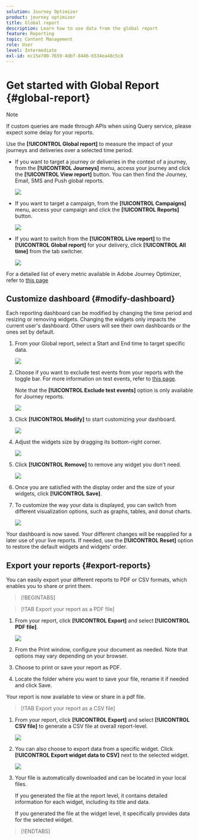 ```yaml
---
solution: Journey Optimizer
product: journey optimizer
title: Global report
description: Learn how to use data from the global report
feature: Reporting
topic: Content Management
role: User
level: Intermediate
exl-id: ec15e700-7659-4dbf-8446-6534ea48c5c8
---
```

# Get started with Global Report {#global-report}

>[!NOTE]
>
> If custom queries are made through APIs when using Query service, please expect some delay for your reports.

Use the **[!UICONTROL Global report]** to measure the impact of your journeys and deliveries over a selected time period.

* If you want to target a journey or deliveries in the context of a journey, from the **[!UICONTROL Journeys]** menu, access your journey and click the **[!UICONTROL View report]** button. You can then find the Journey, Email, SMS and Push global reports.

    ![](assets/report_journey.png)

* If you want to target a campaign, from the **[!UICONTROL Campaigns]** menu, access your campaign and click the **[!UICONTROL Reports]** button.

    ![](assets/report_campaign.png)

* If you want to switch from the **[!UICONTROL Live report]** to the **[!UICONTROL Global report]** for your delivery, click **[!UICONTROL All time]** from the tab switcher.

    ![](assets/report_5.png)

For a detailed list of every metric available in Adobe Journey Optimizer, refer to [this page](#list-of-components-global)

## Customize dashboard {#modify-dashboard}

Each reporting dashboard can be modified by changing the time period and resizing or removing widgets. Changing the widgets only impacts the current user's dashboard. Other users will see their own dashboards or the ones set by default.

1. From your Global report, select a Start and End time to target specific data.

    ![](assets/report_modify_1.png)

1. Choose if you want to exclude test events from your reports with the toggle bar. For more information on test events, refer to [this page](../building-journeys/testing-the-journey.md).

    Note that the **[!UICONTROL Exclude test events]** option is only available for Journey reports.

    ![](assets/report_modify_2.png)

1. Click **[!UICONTROL Modify]** to start customizing your dashboard.

    ![](assets/report_modify_3.png)

1. Adjust the widgets size by dragging its bottom-right corner.

    ![](assets/report_modify_4.png)

1. Click **[!UICONTROL Remove]** to remove any widget you don't need.

   ![](assets/report_modify_5.png)

1. Once you are satisfied with the display order and the size of your widgets, click **[!UICONTROL Save]**.

1. To customize the way your data is displayed, you can switch from different visualization options, such as graphs, tables, and donut charts.

   ![](assets/report_modify_10.png)

Your dashboard is now saved. Your different changes will be reapplied for a later use of your live reports. If needed, use the **[!UICONTROL Reset]** option to restore the default widgets and widgets' order.

## Export your reports {#export-reports}

You can easily export your different reports to PDF or CSV formats, which enables you to share or print them.

>[!BEGINTABS]

>[!TAB Export your report as a PDF file]

1. From your report, click **[!UICONTROL Export]** and select **[!UICONTROL PDF file]**.

   ![](assets/export_2.png)

1. From the Print window, configure your document as needed. Note that options may vary depending on your browser.

1. Choose to print or save your report as PDF.

1. Locate the folder where you want to save your file, rename it if needed and click Save.

Your report is now available to view or share in a pdf file.

>[!TAB Export your report as a CSV file]

1. From your report, click **[!UICONTROL Export]** and select **[!UICONTROL CSV file]** to generate a CSV file at overall report-level. 

   ![](assets/export_1.png)

1. You can also choose to export data from a specific widget. Click **[!UICONTROL Export widget data to CSV]** next to the selected widget.

   ![](assets/export_3.png)

1. Your file is automatically downloaded and can be located in your local files.

    If you generated the file at the report level, it contains detailed information for each widget, including its title and data.

    If you generated the file at the widget level, it specifically provides data for the selected widget.

>[!ENDTABS]